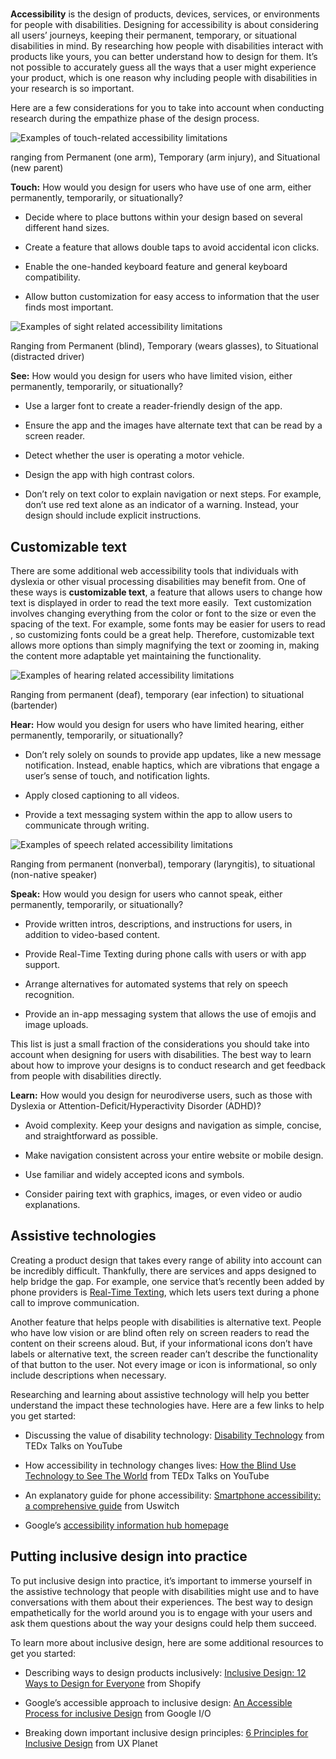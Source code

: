 
# 
**Accessibility** is the design of products, devices, services, or environments for people with disabilities. Designing for accessibility is about considering all users’ journeys, keeping their permanent, temporary, or situational disabilities in mind. By researching how people with disabilities interact with products like yours, you can better understand how to design for them. It’s not possible to accurately guess all the ways that a user might experience your product, which is one reason why including people with disabilities in your research is so important. 

Here are a few considerations for you to take into account when conducting research during the empathize phase of the design process.

![Examples of touch-related accessibility limitations](https://d3c33hcgiwev3.cloudfront.net/imageAssetProxy.v1/z1PXJjBrSWWT1yYwa4llCw_a1b39b453a0742a786bd4ec5b8a56bfc_Screenshot-2021-03-03-at-6.15.56-PM.png?expiry=1744329600000&hmac=VQ5SGfh7PMfKWMTp5OBMZifOfENP10FPGoSmFH64nj8)

ranging from Permanent (one arm), Temporary (arm injury), and Situational (new parent)

**Touch:** How would you design for users who have use of one arm, either permanently, temporarily, or situationally?

- Decide where to place buttons within your design based on several different hand sizes.
    
- Create a feature that allows double taps to avoid accidental icon clicks.
    
- Enable the one-handed keyboard feature and general keyboard compatibility.
    
- Allow button customization for easy access to information that the user finds most important.
    

![Examples of sight related accessibility limitations](https://d3c33hcgiwev3.cloudfront.net/imageAssetProxy.v1/00_ALut8SJqPwC7rfLiakA_086dd1042daf4aae9136f7705b2a19d5_Screenshot-2021-03-03-at-6.15.46-PM.png?expiry=1744329600000&hmac=FEmaf5lLOlRyJs5J8tbsEFLVit7_jKF3lSgLj6NiiKU)

Ranging from Permanent (blind), Temporary (wears glasses), to Situational (distracted driver)

**See:** How would you design for users who have limited vision, either permanently, temporarily, or situationally?

- Use a larger font to create a reader-friendly design of the app.
    
- Ensure the app and the images have alternate text that can be read by a screen reader.
    
- Detect whether the user is operating a motor vehicle.
    
- Design the app with high contrast colors.
    
- Don’t rely on text color to explain navigation or next steps. For example, don’t use red text alone as an indicator of a warning. Instead, your design should include explicit instructions.
    

## Customizable text

There are some additional web accessibility tools that individuals with dyslexia or other visual processing disabilities may benefit from. One of these ways is **customizable text**, a feature that allows users to change how text is displayed in order to read the text more easily.  Text customization involves changing everything from the color or font to the size or even the spacing of the text. For example, some fonts may be easier for users to read , so customizing fonts could be a great help. Therefore, customizable text allows more options than simply magnifying the text or zooming in, making the content more adaptable yet maintaining the functionality.

![Examples of hearing related accessibility limitations](https://d3c33hcgiwev3.cloudfront.net/imageAssetProxy.v1/EhAtNRm_R0-QLTUZv0dPPw_bb948b641c2b4883a014b589092eddf2_Screenshot-2021-03-03-at-6.15.24-PM.png?expiry=1744329600000&hmac=HCWpe0BeK8u2ZXPHPPjsR5DIrFoyjePFylrrusWJag0)

Ranging from permanent (deaf), temporary (ear infection) to situational (bartender)

**Hear:** How would you design for users who have limited hearing, either permanently, temporarily, or situationally? 

- Don’t rely solely on sounds to provide app updates, like a new message notification. Instead, enable haptics, which are vibrations that engage a user’s sense of touch, and notification lights.
    
- Apply closed captioning to all videos. 
    
- Provide a text messaging system within the app to allow users to communicate through writing.
    

![Examples of speech related accessibility limitations](https://d3c33hcgiwev3.cloudfront.net/imageAssetProxy.v1/tCMgnfpnR8qjIJ36ZzfKEA_ba522fae0891466fa7c2c38a8f3db33a_Screenshot-2021-03-03-at-6.15.07-PM.png?expiry=1744329600000&hmac=fOkztTfuNwWFxvZuURkNsIi-ywKLtxfEWx0v6dU5pz4)

Ranging from permanent (nonverbal), temporary (laryngitis), to situational (non-native speaker)

**Speak:** How would you design for users who cannot speak, either permanently, temporarily, or situationally? 

- Provide written intros, descriptions, and instructions for users, in addition to video-based content.
    
- Provide Real-Time Texting during phone calls with users or with app support.
    
- Arrange alternatives for automated systems that rely on speech recognition.
    
- Provide an in-app messaging system that allows the use of emojis and image uploads.
    

This list is just a small fraction of the considerations you should take into account when designing for users with disabilities. The best way to learn about how to improve your designs is to conduct research and get feedback from people with disabilities directly.

**Learn:** How would you design for neurodiverse users, such as those with Dyslexia or Attention-Deficit/Hyperactivity Disorder (ADHD)? 

- Avoid complexity. Keep your designs and navigation as simple, concise, and straightforward as possible. 
    
- Make navigation consistent across your entire website or mobile design.
    
- Use familiar and widely accepted icons and symbols.
    
- Consider pairing text with graphics, images, or even video or audio explanations.
    

## Assistive technologies

Creating a product design that takes every range of ability into account can be incredibly difficult. Thankfully, there are services and apps designed to help bridge the gap. For example, one service that’s recently been added by phone providers is [Real-Time Texting](https://support.google.com/accessibility/android/answer/9042284?hl=en), which lets users text during a phone call to improve communication. 

Another feature that helps people with disabilities is alternative text. People who have low vision or are blind often rely on screen readers to read the content on their screens aloud. But, if your informational icons don’t have labels or alternative text, the screen reader can’t describe the functionality of that button to the user. Not every image or icon is informational, so only include descriptions when necessary. 

Researching and learning about assistive technology will help you better understand the impact these technologies have. Here are a few links to help you get started: 

- Discussing the value of disability technology: [Disability Technology](https://www.youtube.com/watch?v=eFkhFxJZvho) from TEDx Talks on YouTube
    
- How accessibility in technology changes lives: [How the Blind Use Technology to See The World](https://www.youtube.com/watch?v=0EQOZRIA-nA) from TEDx Talks on YouTube
    
- An explanatory guide for phone accessibility: [Smartphone accessibility: a comprehensive guide](https://www.uswitch.com/mobiles/guides/smartphone-accessibility/) from Uswitch 
    
- Google’s [accessibility information hub homepage](https://www.google.com/accessibility/) 
    

## Putting inclusive design into practice

To put inclusive design into practice, it’s important to immerse yourself in the assistive technology that people with disabilities might use and to have conversations with them about their experiences. The best way to design empathetically for the world around you is to engage with your users and ask them questions about the way your designs could help them succeed.

To learn more about inclusive design, here are some additional resources to get you started:

- Describing ways to design products inclusively: [Inclusive Design: 12 Ways to Design for Everyone](https://www.shopify.com/partners/blog/inclusive-design) from Shopify 
    
- Google’s accessible approach to inclusive design: [An Accessible Process for inclusive Design](https://www.youtube.com/watch?v=TAzkrXTGEOM&feature=emb_title) from Google I/O
    
- Breaking down important inclusive design principles: [6 Principles for Inclusive Design](https://uxplanet.org/6-principles-for-inclusive-design-3e9867f7f63e) from UX Planet
